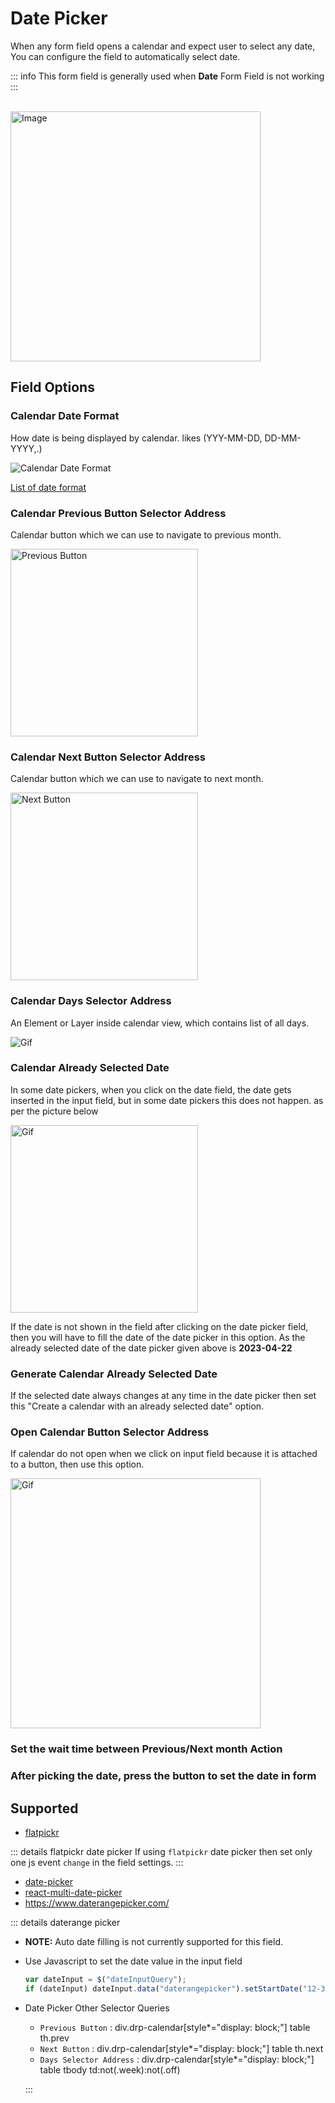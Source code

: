 # Date Picker

When any form field opens a calendar and expect user to select any date, You can configure the field to automatically select date.

::: info
This form field is generally used when **Date** Form Field is not working
:::

<br>
<img src="/image/date-picker-01.png" width="400" alt="Image">

## Field Options

### Calendar Date Format

How date is being displayed by calendar. likes (YYY-MM-DD, DD-MM-YYYY,.)

<img src="/image/date-picker-02.png" alt="Calendar Date Format">

[List of date format](https://day.js.org/docs/en/display/format#list-of-all-available-formats)

### Calendar Previous Button Selector Address

Calendar button which we can use to navigate to previous month.

<img src="/image/date-picker-03.png" width="300" alt="Previous Button">

### Calendar Next Button Selector Address

Calendar button which we can use to navigate to next month.

<img src="/image/date-picker-04.png" width="300" alt="Next Button">

### Calendar Days Selector Address

An Element or Layer inside calendar view, which contains list of all days.

<img src="/image/date-picker-05.gif" alt="Gif">

### Calendar Already Selected Date

In some date pickers, when you click on the date field, the date gets inserted in the input field, but in some date pickers this does not happen. as per the picture below

<img src="/image/date-picker-06.gif" width="300" alt="Gif">

If the date is not shown in the field after clicking on the date picker field, then you will have to fill the date of the date picker in this option. As the already selected date of the date picker given above is **2023-04-22**

### Generate Calendar Already Selected Date

If the selected date always changes at any time in the date picker then set this "Create a calendar with an already selected date" option.

### Open Calendar Button Selector Address

If calendar do not open when we click on input field because it is attached to a button, then use this option.

<img src="/image/date-picker-07.gif" width="400" alt="Gif">

### Set the wait time between Previous/Next month Action

### After picking the date, press the button to set the date in form

## Supported

- [flatpickr](https://github.com/flatpickr/flatpickr)

::: details flatpickr date picker
If using `flatpickr` date picker then set only one js event `change` in the field settings.
:::

- [date-picker](https://github.com/duetds/date-picker)
- [react-multi-date-picker](https://github.com/shahabyazdi/react-multi-date-picker)
- https://www.daterangepicker.com/

::: details daterange picker

- **NOTE:** Auto date filling is not currently supported for this field.
- Use Javascript to set the date value in the input field
  ```js
  var dateInput = $("dateInputQuery");
  if (dateInput) dateInput.data("daterangepicker").setStartDate("12-30-2024");
  ```
- Date Picker Other Selector Queries

  - `Previous Button` : div.drp-calendar[style*="display: block;"] table th.prev
  - `Next Button` : div.drp-calendar[style*="display: block;"] table th.next
  - `Days Selector Address` : div.drp-calendar[style*="display: block;"] table tbody td:not(.week):not(.off)

  :::
